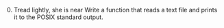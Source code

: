 0. Tread lightly, she is near Write a function that reads a text file and prints it to the POSIX standard output. 
